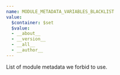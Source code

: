 ```yaml
---
name: MODULE_METADATA_VARIABLES_BLACKLIST
value:
  $container: $set
  $value:
  - __about__
  - __version__
  - __all__
  - __author__
---
```


List of module metadata we forbid to use.